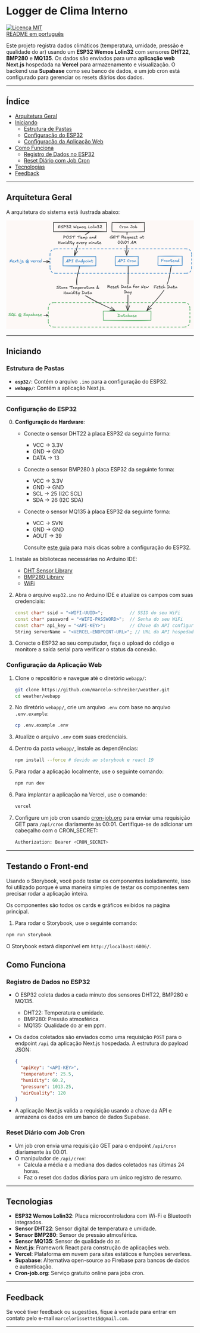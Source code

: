 
# Logger de Clima Interno

[![Licença MIT](https://img.shields.io/github/license/marcelo-schreiber/indoor-weather-logger?style=social&logo=github)](https://github.com/marcelo-schreiber/indoor-weather-logger/blob/master/LICENSE)  
[README em português](https://github.com/marcelo-schreiber/indoor-weather-logger/blob/master/README.pt.md)  

Este projeto registra dados climáticos (temperatura, umidade, pressão e qualidade do ar) usando um **ESP32 Wemos Lolin32** com sensores **DHT22**, **BMP280** e **MQ135**. Os dados são enviados para uma **aplicação web Next.js** hospedada na **Vercel** para armazenamento e visualização. O backend usa **Supabase** como seu banco de dados, e um job cron está configurado para gerenciar os resets diários dos dados.

---

## Índice

- [Arquitetura Geral](#arquitetura-geral)
- [Iniciando](#iniciando)
  - [Estrutura de Pastas](#estrutura-de-pastas)
  - [Configuração do ESP32](#configuração-do-esp32)
  - [Configuração da Aplicação Web](#configuração-da-aplicação-web)
- [Como Funciona](#como-funciona)
  - [Registro de Dados no ESP32](#registro-de-dados-no-esp32)
  - [Reset Diário com Job Cron](#reset-diário-com-job-cron)
- [Tecnologias](#tecnologias)
- [Feedback](#feedback)

---

## Arquitetura Geral

A arquitetura do sistema está ilustrada abaixo:

![Arquitetura do Sistema](docs/diagram(1).png)

---

## Iniciando

### Estrutura de Pastas

- **`esp32/`**: Contém o arquivo `.ino` para a configuração do ESP32.
- **`webapp/`**: Contém a aplicação Next.js.

---

### Configuração do ESP32

0. **Configuração de Hardware**:
   - Conecte o sensor DHT22 à placa ESP32 da seguinte forma:
     - VCC -> 3.3V
     - GND -> GND
     - DATA -> 13
   - Conecte o sensor BMP280 à placa ESP32 da seguinte forma:
     - VCC -> 3.3V
     - GND -> GND
     - SCL -> 25 (I2C SCL)
     - SDA -> 26 (I2C SDA)
   - Conecte o sensor MQ135 à placa ESP32 da seguinte forma:
     - VCC -> SVN
     - GND -> GND
     - AOUT -> 39

     Consulte [este guia](https://randomnerdtutorials.com/esp32-built-in-oled-ssd1306/) para mais dicas sobre a configuração do ESP32.

1. Instale as bibliotecas necessárias no Arduino IDE:
   - [DHT Sensor Library](https://github.com/adafruit/DHT-sensor-library)
   - [BMP280 Library](https://github.com/adafruit/Adafruit_BMP280_Library)
   - [WiFi](https://www.arduino.cc/en/Reference/WiFi)

2. Abra o arquivo `esp32.ino` no Arduino IDE e atualize os campos com suas credenciais:

   ```cpp
   const char* ssid = "<WIFI-UUID>";          // SSID do seu WiFi
   const char* password = "<WIFI-PASSWORD>";  // Senha do seu WiFi
   const char* api_key = "<API-KEY>";         // Chave da API configurada na aplicação Next.js
   String serverName = "<VERCEL-ENDPOINT-URL>"; // URL da API hospedada na Vercel
   ```

3. Conecte o ESP32 ao seu computador, faça o upload do código e monitore a saída serial para verificar o status da conexão.

### Configuração da Aplicação Web

1. Clone o repositório e navegue até o diretório `webapp/`:

    ```bash
    git clone https://github.com/marcelo-schreiber/weather.git
    cd weather/webapp
    ```

2. No diretório `webapp/`, crie um arquivo `.env` com base no arquivo `.env.example`:

    ```bash
    cp .env.example .env
    ```

3. Atualize o arquivo `.env` com suas credenciais.

4. Dentro da pasta `webapp/`, instale as dependências:

    ```bash
    npm install --force # devido ao storybook e react 19
    ```

5. Para rodar a aplicação localmente, use o seguinte comando:

    ```bash
    npm run dev
    ```

6. Para implantar a aplicação na Vercel, use o comando:

    ```bash
    vercel
    ```

7. Configure um job cron usando [cron-job.org](https://cron-job.org/en/) para enviar uma requisição GET para `/api/cron` diariamente às 00:01. Certifique-se de adicionar um cabeçalho com o CRON_SECRET:

    ```bash
    Authorization: Bearer <CRON_SECRET>
    ```

---

## Testando o Front-end

Usando o Storybook, você pode testar os componentes isoladamente, isso foi utilizado porque é uma maneira simples de testar os componentes sem precisar rodar a aplicação inteira.

Os componentes são todos os cards e gráficos exibidos na página principal.

1. Para rodar o Storybook, use o seguinte comando:

```bash
npm run storybook
```

O Storybook estará disponível em `http://localhost:6006/`.

## Como Funciona

### Registro de Dados no ESP32

- O ESP32 coleta dados a cada minuto dos sensores DHT22, BMP280 e MQ135.
  - DHT22: Temperatura e umidade.
  - BMP280: Pressão atmosférica.
  - MQ135: Qualidade do ar em ppm.

- Os dados coletados são enviados como uma requisição `POST` para o endpoint `/api` da aplicação Next.js hospedada. A estrutura do payload JSON:

   ```json
   {
     "apiKey": "<API-KEY>",
     "temperature": 25.5,
     "humidity": 60.2,
     "pressure": 1013.25,
     "airQuality": 120
   }
   ```

- A aplicação Next.js valida a requisição usando a chave da API e armazena os dados em um banco de dados Supabase.

### Reset Diário com Job Cron

- Um job cron envia uma requisição GET para o endpoint `/api/cron` diariamente às 00:01.
- O manipulador de `/api/cron`:
  - Calcula a média e a mediana dos dados coletados nas últimas 24 horas.
  - Faz o reset dos dados diários para um único registro de resumo.

---

## Tecnologias

- **ESP32 Wemos Lolin32**: Placa microcontroladora com Wi-Fi e Bluetooth integrados.
- **Sensor DHT22**: Sensor digital de temperatura e umidade.
- **Sensor BMP280**: Sensor de pressão atmosférica.
- **Sensor MQ135**: Sensor de qualidade do ar.
- **Next.js**: Framework React para construção de aplicações web.
- **Vercel**: Plataforma em nuvem para sites estáticos e funções serverless.
- **Supabase**: Alternativa open-source ao Firebase para bancos de dados e autenticação.
- **Cron-job.org**: Serviço gratuito online para jobs cron.

---

## Feedback

Se você tiver feedback ou sugestões, fique à vontade para entrar em contato pelo e-mail `marcelorissette15@gmail.com`.

---

